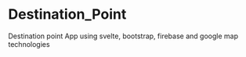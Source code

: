 # Destination_Point
Destination point App using svelte, bootstrap, firebase and google map technologies
